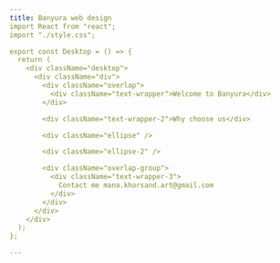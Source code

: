 ```yaml
---
title: Banyura web design
import React from "react";
import "./style.css";

export const Desktop = () => {
  return (
    <div className="desktop">
      <div className="div">
        <div className="overlap">
          <div className="text-wrapper">Welcome to Banyura</div>
        </div>

        <div className="text-wrapper-2">Why choose us</div>

        <div className="ellipse" />

        <div className="ellipse-2" />

        <div className="overlap-group">
          <div className="text-wrapper-3">
            Contact me mana.khorsand.art@gmail.com
          </div>
        </div>
      </div>
    </div>
  );
};

---
```


